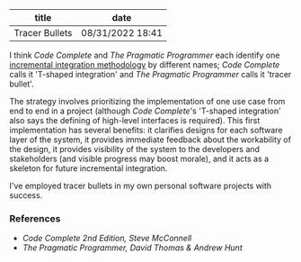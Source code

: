 | title | date |
|---|---|
| Tracer Bullets | 08/31/2022 18:41 |

I think _Code Complete_ and _The Pragmatic Programmer_ each identify  one [incremental integration
methodology](1661984656.md) by different names; _Code Complete_ calls it 'T-shaped integration' and 
_The Pragmatic Programmer_ calls it 'tracer bullet'. 

The strategy involves prioritizing the implementation of one use case from end to end in a project (although _Code Complete_'s
'T-shaped integration' also says the defining of high-level interfaces is required). This first implementation has several 
benefits: it clarifies designs for each software layer of the system, it provides immediate feedback about the 
workability of the design, it provides visibility of the system to the developers and stakeholders (and visible progress may
boost morale), and it acts as a skeleton for future incremental integration. 

I've employed tracer bullets in my own personal software projects with success. 

### References
- _Code Complete 2nd Edition, Steve McConnell_
- _The Pragmatic Programmer, David Thomas & Andrew Hunt_

